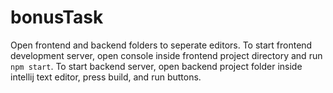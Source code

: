 # bonusTask

Open frontend and backend folders to seperate editors. 
To start frontend development server, open console inside frontend project directory and run `npm start`.
To start backend server, open backend project folder inside intellij text editor, press build, and run buttons.
